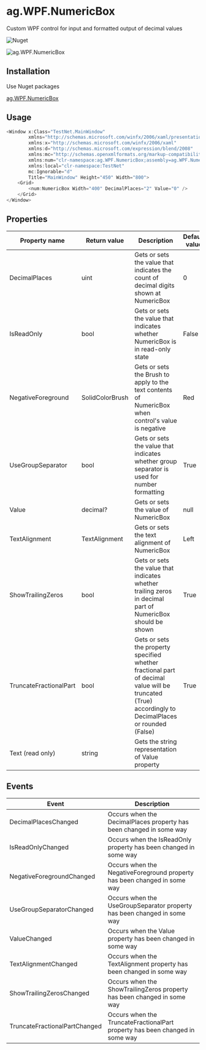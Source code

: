 # ag.WPF.NumericBox

Custom WPF control for input and formatted output of decimal values

![Nuget](https://img.shields.io/nuget/v/ag.WPF.NumericBox)

![ag.WPF.NumericBox](https://am3pap005files.storage.live.com/y4mhS74mqoGJrNoAnjaOXlLKejHz1kagtJDHhYQIVP8Yfq2X-TqbYdnvRdcoD0womRo4hLLc3uoFxFIPYm7G09GS4V4QkYK73V0UMg9PbHeioll1SmKOf-178UOx7q1QxvsxrHeyuvnE7E45UKgE3QCEq65IIJt5wBJM_6g-MTT7KcidkzfL4vEzkBARYwEfIVX?width=274&height=83&cropmode=none "ag.WPF.NumericBox")

## Installation

Use Nuget packages

[ag.WPF.NumericBox](https://www.nuget.org/packages/ag.WPF.NumericBox/)

## Usage

```csharp
<Window x:Class="TestNet.MainWindow"
        xmlns="http://schemas.microsoft.com/winfx/2006/xaml/presentation"
        xmlns:x="http://schemas.microsoft.com/winfx/2006/xaml"
        xmlns:d="http://schemas.microsoft.com/expression/blend/2008"
        xmlns:mc="http://schemas.openxmlformats.org/markup-compatibility/2006"
        xmlns:num="clr-namespace:ag.WPF.NumericBox;assembly=ag.WPF.NumericBox"
        xmlns:local="clr-namespace:TestNet"
        mc:Ignorable="d"
        Title="MainWindow" Height="450" Width="800">
    <Grid>
        <num:NumericBox Width="400" DecimalPlaces="2" Value="0" />
    </Grid>
</Window>
```

## Properties

Property name | Return value | Description | Default value
--- | --- | --- | ---
DecimalPlaces | uint | Gets or sets the value that indicates the count of decimal digits shown at NumericBox | 0
IsReadOnly | bool | Gets or sets the value that indicates whether NumericBox is in read-only state | False
NegativeForeground | SolidColorBrush | Gets or sets the Brush to apply to the text contents of NumericBox when control's value is negative | Red
UseGroupSeparator | bool | Gets or sets the value that indicates whether group separator is used for number formatting | True
Value | decimal? | Gets or sets the value of NumericBox | null
TextAlignment | TextAlignment | Gets or sets the text alignment of NumericBox | Left
ShowTrailingZeros | bool | Gets or sets the value that indicates whether trailing zeros in decimal part of NumericBox should be shown | True
TruncateFractionalPart | bool | Gets or sets the property specified whether fractional part of decimal value will be truncated (True) accordingly to DecimalPlaces or rounded (False) | True
Text (read only) | string | Gets the string representation of Value property | 

## Events

Event | Description
--- | ---
DecimalPlacesChanged |  Occurs when the DecimalPlaces property has been changed in some way
IsReadOnlyChanged | Occurs when the IsReadOnly property has been changed in some way
NegativeForegroundChanged | Occurs when the NegativeForeground property has been changed in some way
UseGroupSeparatorChanged | Occurs when the UseGroupSeparator property has been changed in some way
ValueChanged | Occurs when the Value property has been changed in some way
TextAlignmentChanged | Occurs when the TextAlignment property has been changed in some way
ShowTrailingZerosChanged | Occurs when the ShowTrailingZeros property has been changed in some way
TruncateFractionalPartChanged | Occurs when the TruncateFractionalPart property has been changed in some way
